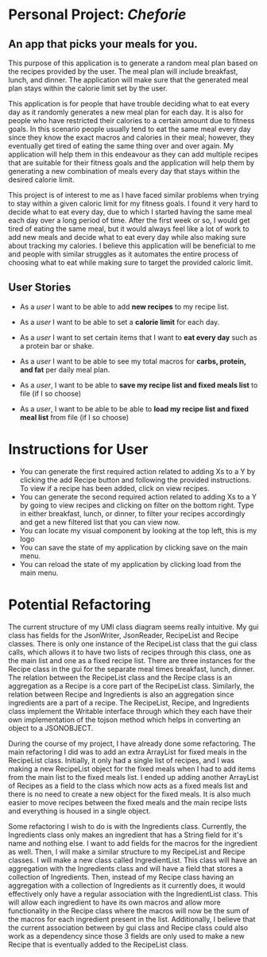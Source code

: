 # Personal Project: *Cheforie*

## An app that picks your meals for you.

This purpose of this application is to generate a random meal plan based on the recipes provided by the user. The
meal plan will include breakfast, lunch, and dinner. The application will make sure that the generated meal plan stays
within the calorie limit set by the user.

This application is for people that have trouble deciding what to eat every day as it randomly generates a new meal
plan for each day. It is also for people who have restricted their calories to a certain amount due to fitness goals.
In this scenario people usually tend to eat the same meal every day since they know the exact macros and calories in
their
meal; however, they eventually get tired of eating the same thing over and over again. My application will help them in
this
endeavour as they can add multiple recipes that are suitable for their fitness
goals and the application will help them by generating a new combination of meals every day that stays within the
desired
calorie limit.

This project is of interest to me as I have faced similar problems when trying to stay within a given caloric limit
for my fitness goals. I found it very hard to decide what to eat every day, due to which I started having the same meal
each day over a long period of time. After the first week or so, I would get tired of eating the same meal, but
it would always feel like a lot of work to add new meals and decide what to eat every day while also making sure about 
tracking my calories. I believe this application will be beneficial to me and people with similar struggles as it 
automates the entire process of choosing what to eat while making sure to target the provided caloric limit.



## User Stories

- As a *user* I want to be able to add **new recipes** to my recipe list.
- As a *user* I want to be able to set a **calorie limit** for each day.
- As a *user* I want to set certain items that I want to **eat every day** such as a protein bar or shake.
- As a *user* I want to be able to see my total macros for **carbs, protein, and fat** per daily meal plan.

- As a *user*, I want to be able to **save my recipe list and fixed meals list** to file (if I so choose)
- As a *user*, I want to be able to be able to **load my recipe list and fixed meal list** from file (if I so choose)

# Instructions for User

- You can generate the first required action related to adding Xs to a Y by clicking the add Recipe button and following
the provided instructions. To view if a recipe has been added, click on view recipes.
- You can generate the second required action related to adding Xs to a Y by going to view recipes and clicking on
filter on the bottom right. Type in either breakfast, lunch, or dinner, to filter your recipes accordingly and get a new 
filtered list that you can view now.
- You can locate my visual component by looking at the top left, this is my logo
- You can save the state of my application by clicking save on the main menu.
- You can reload the state of my application by clicking load from the main menu.


# Potential Refactoring

The current structure of my UMl class diagram seems really intuitive. My gui class has fields for the JsonWriter,
JsonReader, RecipeList and Recipe classes. There is only one instance of the RecipeList class that the gui class calls,
which allows it to have two lists of recipes through this class, one as the main list and one as a fixed recipe list.
There are three instances for the Recipe class in the gui for the separate meal times breakfast, lunch, dinner.
The relation between the RecipeList class and the Recipe class is an aggregation as a Recipe is a core part of the 
RecipeList class. Similarly, the relation between Recipe and Ingredients is also an aggregation since ingredients are 
a part of a recipe. The RecipeList, Recipe, and Ingredients class implement the Writable interface through which they 
each have their own implementation of the tojson method which helps in converting an object to a JSONOBJECT.

During the course of my project, I have already done some refactoring. The main refactoring I did was to add an extra
ArrayList for fixed meals in the RecipeList class. Initially, it only had a single list of recipes, and I was making a
new RecipeList object for the fixed meals when I had to add items from the main list to the fixed meals list. I ended up
adding another ArrayList of Recipes as a field to the class which now acts as a fixed meals list and there is no need
to create a new object for the fixed meals. It is also much easier to move recipes between the fixed meals and the main
recipe lists and everything is housed in a single object. 

Some refactoring I wish to do is with the Ingredients class. Currently, the Ingredients class only makes an ingredient
that has a String field for it's name and nothing else. I want to add fields for the macros for the ingredient as well. 
Then, I will make a similar structure to my RecipeList and Recipe classes. I will make a new class called
IngredientList. This class will have an aggregation with the Ingredients class and will have a field that stores a
collection of Ingredients. Then, instead of my Recipe class having an aggregation with a collection of Ingredients as it
currently does, it would effectively only have a regular association with the IngredientList class. This will allow each
ingredient to have its own macros and allow more functionality in the Recipe class where the macros will now be the 
sum of the macros for each ingredient present in the list. Additionally, I believe that the current association 
between by gui class and Recipe class could also work as a dependency since those 3 fields are only used to make a
new Recipe that is eventually added to the RecipeList class. 




